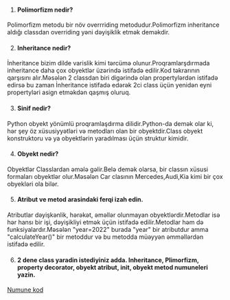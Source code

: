 1. #### Polimorfizm nedir?
Polimorfizm metodu bir növ overrriding metodudur.Polimorfizm inheritance aldığı classdan overriding yəni dəyişiklik etmək deməkdir.

2. #### Inheritance nedir?
İnheritance bizim dilde varislik kimi tərcümə olunur.Proqramlarşdırmada inheritance daha çox obyektlər üzərində istifadə edilir.Kod təkrarının qarşısını alır.Məsələn 2 classdan biri digərində olan propertylərdən istifadə edirsə bu zaman İnheritance istifadə edərək 2ci class üçün yenidən eyni propertyləri asign etməkdən qaşmış oluruq.

3. #### Sinif nedir?
Python obyekt yönümlü proqramlaşdırma dilidir.Python-da demək olar ki, hər şey öz xüsusiyyətləri və metodları olan bir obyektdir.Class obyekt konstruktoru və ya obyektlərin yaradılması üçün struktur kimidir.

4. #### Obyekt nedir?
Obyektlər Classlardan əmələ gəlir.Belə demək olarsa, bir classın xüsusi formaları obyektlər olur.Məsələn Car clasının Mercedes,Audi,Kia kimi bir çox obyekləri ola bilər.

5. #### Atribut ve metod arasindaki ferqi izah edin.
Atributlar dəyişkənlik, hərəkət, əməllər olunmayan obyektlərdir.Metodlar isə hər hansı bir işi, dəyişikliyi etmək üçün istifadə edilir.Metodlar həm də funksiyalardır.Məsələn "year=2022" burada "year" bir atributdur amma "calculateYear()" bir metoddur və bu metodda müəyyən əmməllərdən istifadə edilir.

6. #### 2 dene class yaradin istediyiniz adda. Inheritance, Plimorfizm, property decorator, obyekt atribut, init, obyekt metod numuneleri yazin.
[Numune kod](https://github.com/turyanazizov/PragmatechPythonProject/blob/11d6ea4f4419f0edd85b27352b1870a621f98a63/tasks/classexamples.py)
